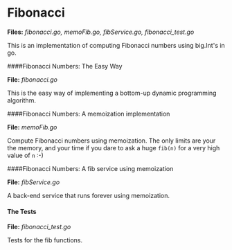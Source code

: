 # Fibonacci

**Files:** *fibonacci.go, memoFib.go, fibService.go, fibonacci_test.go*

This is an implementation of computing Fibonacci numbers using big.Int's in go.

####Fibonacci Numbers: The Easy Way

**File:** *fibonacci.go*

This is the easy way of implementing a bottom-up dynamic programming algorithm.

####Fibonacci Numbers: A memoization implementation

**File:** *memoFib.go*

Compute Fibonacci numbers using memoization.
The only limits are your the memory, and your time if you dare to ask a huge `fib(n)` for a very high value of `n` :-)

####Fibonacci Numbers: A fib service using memoization

**File:** *fibService.go*

A back-end service that runs forever using memoization.

#### The Tests

**File:** *fibonacci_test.go*

Tests for the fib functions.
